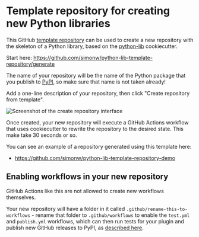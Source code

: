 # Template repository for creating new Python libraries

This GitHub [template repository](https://docs.github.com/en/github/creating-cloning-and-archiving-repositories/creating-a-repository-on-github/creating-a-repository-from-a-template) can be used to create a new repository with the skeleton of a Python library, based on the [python-lib](https://github.com/simonw/python-lib) cookiecutter.

Start here: https://github.com/simonw/python-lib-template-repository/generate

The name of your repository will be the name of the Python package that you publish to [PyPI](https://pypi.org/), so make sure that name is not taken already!

Add a one-line description of your repository, then click "Create repository from template".

![Screenshot of the create repository interface](https://user-images.githubusercontent.com/9599/131230293-7ed5760e-b385-407e-bbf1-c6fc7540d3fe.png)

Once created, your new repository will execute a GitHub Actions workflow that uses cookiecutter to rewrite the repository to the desired state. This make take 30 seconds or so.

You can see an example of a repository generated using this template here:

- https://github.com/simonw/python-lib-template-repository-demo

## Enabling workflows in your new repository

GitHub Actions like this are not allowed to create new workflows themselves.

Your new repository will have a folder in it called `.github/rename-this-to-workflows` - rename that folder to `.github/workflows` to enable the `test.yml` and `publish.yml` workflows, which can then run tests for your plugin and publish new GitHub releases to PyPI, as [described here](https://github.com/simonw/python-lib#publishing-your-library-as-a-package-to-pypi).
